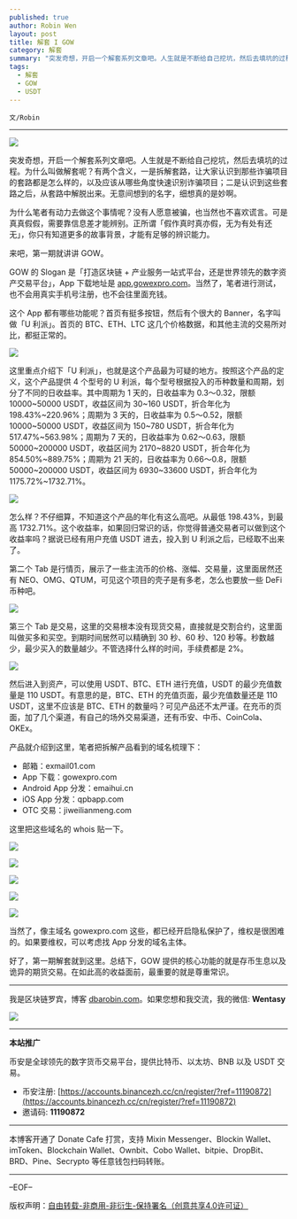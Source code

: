 ```yaml
---
published: true
author: Robin Wen
layout: post
title: 解套 I GOW
category: 解套
summary: "突发奇想，开启一个解套系列文章吧。人生就是不断给自己挖坑，然后去填坑的过程。为什么叫做解套呢？有两个含义，一是拆解套路，让大家认识到那些诈骗项目的套路都是怎么样的，以及应该从哪些角度快速识别诈骗项目；二是认识到这些套路之后，从套路中解脱出来。无意间想到的名字，细想真的是妙啊。好了，第一期解套就到这里。总结下，GOW 提供的核心功能的就是存币生息以及诡异的期货交易。在如此高的收益面前，最重要的就是尊重常识。"
tags:
  - 解套
  - GOW
  - USDT
---
```


`文/Robin`

***

![](https://cdn.dbarobin.com/bc6dgxt.png)

突发奇想，开启一个解套系列文章吧。人生就是不断给自己挖坑，然后去填坑的过程。为什么叫做解套呢？有两个含义，一是拆解套路，让大家认识到那些诈骗项目的套路都是怎么样的，以及应该从哪些角度快速识别诈骗项目；二是认识到这些套路之后，从套路中解脱出来。无意间想到的名字，细想真的是妙啊。

为什么笔者有动力去做这个事情呢？没有人愿意被骗，也当然也不喜欢谎言。可是真真假假，需要靠信息差才能辨别。正所谓「假作真时真亦假，无为有处有还无」，你只有知道更多的故事背景，才能有足够的辨识能力。

来吧，第一期就讲讲 GOW。

GOW 的 Slogan 是「打造区块链 + 产业服务一站式平台，还是世界领先的数字资产交易平台」，App 下载地址是 [app.gowexpro.com](https://app.gowexpro.com/)。当然了，笔者进行测试，也不会用真实手机号注册，也不会往里面充钱。

这个 App 都有哪些功能呢？首页有挺多按钮，然后有个很大的 Banner，名字叫做「U 利派」。首页的 BTC、ETH、LTC 这几个价格数据，和其他主流的交易所对比，都挺正常的。

![](https://cdn.dbarobin.com/wpqq8f9.png)

这里重点介绍下「U 利派」，也就是这个产品最为可疑的地方。按照这个产品的定义，这个产品提供 4 个型号的 U 利派，每个型号根据投入的币种数量和周期，划分了不同的日收益率。其中周期为 1 天的，日收益率为 0.3～0.32，限额 10000~50000 USDT，收益区间为 30~160 USDT，折合年化为 198.43%~220.96%；周期为 3 天的，日收益率为 0.5～0.52，限额 10000~50000 USDT，收益区间为 150~780 USDT，折合年化为 517.47%~563.98%；周期为 7 天的，日收益率为 0.62～0.63，限额 50000~200000 USDT，收益区间为 2170~8820 USDT，折合年化为 854.50%~889.75%；周期为 21 天的，日收益率为 0.66～0.8，限额 50000~200000 USDT，收益区间为 6930~33600 USDT，折合年化为 1175.72%~1732.71%。

![](https://cdn.dbarobin.com/04rmfms.png)

怎么样？不仔细算，不知道这个产品的年化有这么高吧。从最低 198.43%，到最高 1732.71%。这个收益率，如果回归常识的话，你觉得普通交易者可以做到这个收益率吗？据说已经有用户充值 USDT 进去，投入到 U 利派之后，已经取不出来了。

第二个 Tab 是行情页，展示了一些主流币的价格、涨幅、交易量，这里面居然还有 NEO、OMG、QTUM，可见这个项目的壳子是有多老，怎么也要放一些 DeFi 币种吧。

![](https://cdn.dbarobin.com/3eu3hvl.png)

第三个 Tab 是交易，这里的交易根本没有现货交易，直接就是交割合约，这里面叫做买多和买空。到期时间居然可以精确到 30 秒、60 秒、120 秒等。秒数越少，最少买入的数量越少。不管选择什么样的时间，手续费都是 2%。

![](https://cdn.dbarobin.com/vu1k3ef.png)

然后进入到资产，可以使用 USDT、BTC、ETH 进行充值，USDT 的最少充值数量是 110 USDT。有意思的是，BTC、ETH 的充值页面，最少充值数量还是 110 USDT，这里不应该是 BTC、ETH 的数量吗？可见产品还不太严谨。在充币的页面，加了几个渠道，有自己的场外交易渠道，还有币安、中币、CoinCola、OKEx。

产品就介绍到这里，笔者把拆解产品看到的域名梳理下：

* 邮箱：exmail01.com
* App 下载：gowexpro.com
* Android App 分发：emaihui.cn
* iOS App 分发：qpbapp.com
* OTC 交易：jiweilianmeng.com

这里把这些域名的 whois 贴一下。

![](https://cdn.dbarobin.com/6ze1lqn.png)

![](https://cdn.dbarobin.com/eohnxnu.png)

![](https://cdn.dbarobin.com/dx2xuvz.png)

![](https://cdn.dbarobin.com/4y5w3jo.png)

![](https://cdn.dbarobin.com/gvlwhcs.png)

当然了，像主域名 gowexpro.com 这些，都已经开启隐私保护了，维权是很困难的。如果要维权，可以考虑找 App 分发的域名主体。

好了，第一期解套就到这里。总结下，GOW 提供的核心功能的就是存币生息以及诡异的期货交易。在如此高的收益面前，最重要的就是尊重常识。

***

我是区块链罗宾，博客 [dbarobin.com](https://dbarobin.com/)。如果您想和我交流，我的微信: **Wentasy**

![](https://cdn.dbarobin.com/v4yywe2.png)

***

**本站推广**

币安是全球领先的数字货币交易平台，提供比特币、以太坊、BNB 以及 USDT 交易。

* 币安注册: [https://accounts.binancezh.cc/cn/register/?ref=11190872](https://accounts.binancezh.cc/cn/register/?ref=11190872)
* 邀请码: **11190872**

***

本博客开通了 Donate Cafe 打赏，支持 Mixin Messenger、Blockin Wallet、imToken、Blockchain Wallet、Ownbit、Cobo Wallet、bitpie、DropBit、BRD、Pine、Secrypto 等任意钱包扫码转账。

<center>
    <div class="--donate-button"
         data-button-id="f8b9df0d-af9a-460d-8258-d3f435445075"
    ></div>
</center>

***

–EOF–

版权声明：[自由转载-非商用-非衍生-保持署名（创意共享4.0许可证）](http://creativecommons.org/licenses/by-nc-nd/4.0/deed.zh)